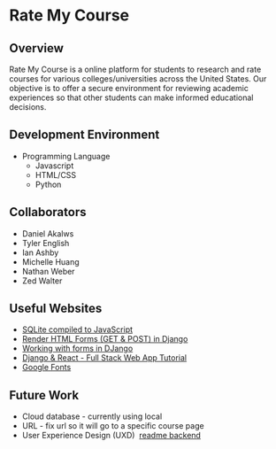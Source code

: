 # Rate My Course
## Overview

Rate My Course is a online platform for students to research and rate courses for various colleges/universities across the United States. Our objective is to offer a secure environment for reviewing academic experiences so that other students can make informed educational decisions. 

## Development Environment

- Programming Language 
  - Javascript 
  - HTML/CSS
  - Python  

## Collaborators
- Daniel Akalws
- Tyler English
- Ian Ashby
- Michelle Huang
- Nathan Weber
- Zed Walter

## Useful Websites

* [SQLite compiled to JavaScript](https://github.com/sql-js/sql.js)
* [Render HTML Forms (GET & POST) in Django](https://www.geeksforgeeks.org/render-html-forms-get-post-in-django/)
* [Working with forms in DJango](https://docs.djangoproject.com/en/4.0/topics/forms/)
* [Django & React - Full Stack Web App Tutorial](https://www.youtube.com/playlist?list=PLzMcBGfZo4-kCLWnGmK0jUBmGLaJxvi4j)
* [Google Fonts](https://fonts.google.com/icons?icon.query=school)

## Future Work

* Cloud database - currently using local 
* URL - fix url so it will go to a specific course page
* User Experience Design (UXD)
​
[readme backend](backend/README.md)
